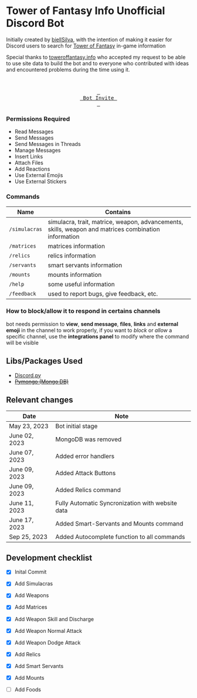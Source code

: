 # Tower of Fantasy Info Unofficial Discord Bot


Initially created by [biellSilva](https://github.com/biellSilva), with the intention of making it easier for Discord users to search for [Tower of Fantasy](https://www.toweroffantasy-global.com) in-game information 

Special thanks to [toweroffantasy.info](https://toweroffantasy.info) who accepted my request to be able to use site data to build the bot and to everyone who contributed with ideas and encountered problems during the time using it.


<!-----------------------------------[Start of Invite Button]----------------------------------------->

<div align = center>

<br>
	
[<kbd> <br> Bot Invite <br> </kbd>][KBD]

</div>

[KBD]: https://discord.com/api/oauth2/authorize?client_id=1098749007154643035&permissions=412317183040&scope=bot

<!-----------------------------------[End of Invite Button]----------------------------------------->




### Permissions Required
- Read Messages
- Send Messages
- Send Messages in Threads
- Manage Messages
- Insert Links
- Attach Files
- Add Reactions
- Use External Emojis
- Use External Stickers

### Commands
| Name  | Contains |
|--------|---------|
| `/simulacras` | simulacra, trait, matrice, weapon, advancements, skills, weapon and matrices combination information |
| `/matrices` | matrices information |
| `/relics` | relics information |
| `/servants` | smart servants information | 
| `/mounts` | mounts information |
| `/help` | some useful information |
| `/feedback` | used to report bugs, give feedback, etc. |

### How to block/allow it to respond in certains channels
bot needs permission to **view**, **send message**, **files**, **links** and **external emoji** in the channel to work properly, if you want to *block* or *allow* a specific channel, use the **integrations panel** to modify where the command will be visible



## Libs/Packages Used
- [Discord.py](https://discordpy.readthedocs.io/en/stable/)
- [~~Pymongo (Mongo DB)~~](https://pymongo.readthedocs.io/en/stable/)


## Relevant changes
| Date  | Note | 
|--------|---------|
| May 23, 2023 | Bot initial stage | 
| June 02, 2023 | MongoDB was removed |
| June 07, 2023 | Added error handlers | 
| June 09, 2023 | Added Attack Buttons | 
| June 09, 2023 | Added Relics command | 
| June 11, 2023 | Fully Automatic Syncronization with website data |
| June 17, 2023 | Added Smart-Servants and Mounts command |
| Sep 25, 2023 | Added Autocomplete function to all commands |


## Development checklist
- [x] Inital Commit
- [x] Add Simulacras
- [x] Add Weapons
- [x] Add Matrices
- [x] Add Weapon Skill and Discharge
- [x] Add Weapon Normal Attack
- [x] Add Weapon Dodge Attack
- [x] Add Relics
- [x] Add Smart Servants
- [x] Add Mounts
- [ ] Add Foods

